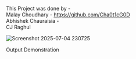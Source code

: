 This Project was done by -   
Malay Choudhary - https://github.com/Cha0t1cG0D  
Abhishek Chauraisia -  
CJ Raghul  
  

![Screenshot 2025-07-04 230725](https://github.com/user-attachments/assets/64a1cea3-7670-4e45-afef-a51e94277004)


Output Demonstration
